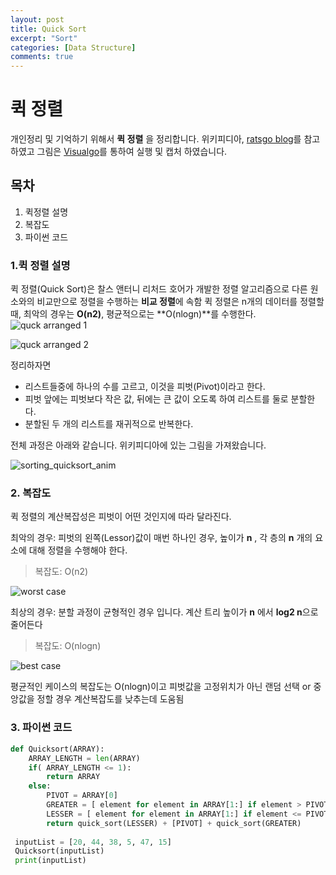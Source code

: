```yaml
---
layout: post
title: Quick Sort
excerpt: "Sort"
categories: [Data Structure]
comments: true
---
```


# 퀵 정렬
개인정리 및 기억하기 위해서 **퀵 정렬** 을 정리합니다. 
위키피디아, [ratsgo blog](https://ratsgo.github.io/data%20structure&algorithm/2017/09/28/quicksort/)를 참고하였고
그림은 [Visualgo](https://visualgo.net/en/sorting)를 통하여 실행 및 캡처 하였습니다. 
## 목차
1. 퀵정렬 설명
2. 복잡도
3. 파이썬 코드



### 1.퀵 정렬 설명
퀵 정렬(Quick Sort)은 찰스 앤터니 리처드 호어가 개발한 정렬 알고리즘으로 다른 원소와의 비교만으로 정렬을 수행하는 **비교 정렬**에 속함
퀵 정렬은 n개의 데이터를 정렬할 때, 최악의 경우는 **O(n2)**, 평균적으로는 **O(nlogn)**를 수행한다. 
![quck arranged 1](https://user-images.githubusercontent.com/26396102/50559539-c45a6200-0d3b-11e9-9f0a-70de7ed58f64.PNG)

![quck arranged 2](https://user-images.githubusercontent.com/26396102/50559549-d4724180-0d3b-11e9-9967-f84a303996f5.PNG)

정리하자면 
- 리스트들중에 하나의 수를 고르고, 이것을 피벗(Pivot)이라고 한다. 
- 피벗 앞에는 피벗보다 작은 값, 뒤에는 큰 값이 오도록 하여 리스트를 둘로 분할한다. 
- 분할된 두 개의 리스트를 재귀적으로 반복한다.

전체 과정은 아래와 같습니다. 위키피디아에 있는 그림을 가져왔습니다. 

![sorting_quicksort_anim](https://user-images.githubusercontent.com/26396102/50559652-8f024400-0d3c-11e9-9457-e2a460f59d94.gif)

### 2. 복잡도
퀵 정렬의 계산복잡성은 피벗이 어떤 것인지에 따라 달라진다. 

최악의 경우: 피벗의 왼쪽(Lessor)값이 매번 하나인 경우, 높이가 **n** , 각 층의 **n** 개의 요소에 대해 정렬을 수행해야 한다.

> 복잡도: O(n2)

![worst case](https://user-images.githubusercontent.com/26396102/50559859-fa004a80-0d3d-11e9-9aee-808cc2405e4d.PNG)

최상의 경우: 분할 과정이 균형적인 경우 입니다. 계산 트리 높이가 **n** 에서 **log2 n**으로 줄어든다

> 복잡도: O(nlogn)

![best case](https://user-images.githubusercontent.com/26396102/50559862-02f11c00-0d3e-11e9-86b2-b94b545cab90.PNG)

평균적인 케이스의 복잡도는 O(nlogn)이고 피벗값을 고정위치가 아닌 랜덤 선택 or 중앙값을 정할 경우 계산복잡도를 낮추는데 도움됨


### 3. 파이썬 코드

```python
def Quicksort(ARRAY):
    ARRAY_LENGTH = len(ARRAY)
    if( ARRAY_LENGTH <= 1):
        return ARRAY
    else:
        PIVOT = ARRAY[0]
        GREATER = [ element for element in ARRAY[1:] if element > PIVOT ]
        LESSER = [ element for element in ARRAY[1:] if element <= PIVOT ]
        return quick_sort(LESSER) + [PIVOT] + quick_sort(GREATER)
 
 inputList = [20, 44, 38, 5, 47, 15]
 Quicksort(inputList)
 print(inputList)
```





